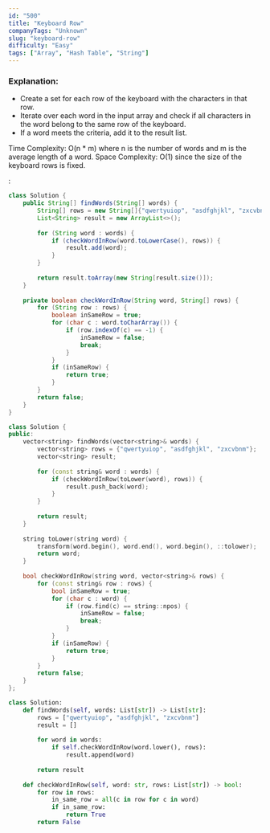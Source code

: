 ```yaml
---
id: "500"
title: "Keyboard Row"
companyTags: "Unknown"
slug: "keyboard-row"
difficulty: "Easy"
tags: ["Array", "Hash Table", "String"]
---
```


### Explanation:
- Create a set for each row of the keyboard with the characters in that row.
- Iterate over each word in the input array and check if all characters in the word belong to the same row of the keyboard.
- If a word meets the criteria, add it to the result list.

Time Complexity: O(n * m) where n is the number of words and m is the average length of a word.
Space Complexity: O(1) since the size of the keyboard rows is fixed.

:

```java
class Solution {
    public String[] findWords(String[] words) {
        String[] rows = new String[]{"qwertyuiop", "asdfghjkl", "zxcvbnm"};
        List<String> result = new ArrayList<>();
        
        for (String word : words) {
            if (checkWordInRow(word.toLowerCase(), rows)) {
                result.add(word);
            }
        }
        
        return result.toArray(new String[result.size()]);
    }
    
    private boolean checkWordInRow(String word, String[] rows) {
        for (String row : rows) {
            boolean inSameRow = true;
            for (char c : word.toCharArray()) {
                if (row.indexOf(c) == -1) {
                    inSameRow = false;
                    break;
                }
            }
            if (inSameRow) {
                return true;
            }
        }
        return false;
    }
}
```

```cpp
class Solution {
public:
    vector<string> findWords(vector<string>& words) {
        vector<string> rows = {"qwertyuiop", "asdfghjkl", "zxcvbnm"};
        vector<string> result;
        
        for (const string& word : words) {
            if (checkWordInRow(toLower(word), rows)) {
                result.push_back(word);
            }
        }
        
        return result;
    }
    
    string toLower(string word) {
        transform(word.begin(), word.end(), word.begin(), ::tolower);
        return word;
    }
    
    bool checkWordInRow(string word, vector<string>& rows) {
        for (const string& row : rows) {
            bool inSameRow = true;
            for (char c : word) {
                if (row.find(c) == string::npos) {
                    inSameRow = false;
                    break;
                }
            }
            if (inSameRow) {
                return true;
            }
        }
        return false;
    }
};
```

```python
class Solution:
    def findWords(self, words: List[str]) -> List[str]:
        rows = ["qwertyuiop", "asdfghjkl", "zxcvbnm"]
        result = []
        
        for word in words:
            if self.checkWordInRow(word.lower(), rows):
                result.append(word)
        
        return result
    
    def checkWordInRow(self, word: str, rows: List[str]) -> bool:
        for row in rows:
            in_same_row = all(c in row for c in word)
            if in_same_row:
                return True
        return False
```